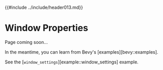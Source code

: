 {{#include ../include/header013.md}}

# Window Properties

Page coming soon…

In the meantime, you can learn from Bevy's [examples][bevy::examples].

See the [`window_settings`][example::window_settings] example.
